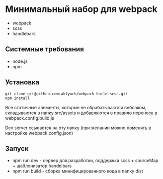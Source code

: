 # Минимальный набор для webpack
* webpack
* scss
* handlebars

## Системные требования
* node.js
* npm

## Установка
```
git clone git@github.com:aklyuch/webpack-build-scss.git .
npm install
```

Все статичные элементы, которые не обрабатываются вебпаком, 
складываются в папку src/assets и добавляются в правило переноса в webpack.config.build.js

Dev server ссылается на эту папку (при желании можно поменять в настройке webpack.config.json)

## Запуск
* npm run dev - сервер для разработки, поддержка scss + sourceMap + шаблонизатор handelbars
* npm run build - сборка минифицированного кода в папку dist 
